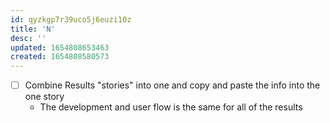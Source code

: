 ```yaml
---
id: qyzkgp7r39uco5j6euzi10z
title: 'N'
desc: ''
updated: 1654808653463
created: 1654808580573
---
```


- [ ] Combine Results "stories" into one and copy and paste the info into the one story
  - The development and user flow is the same for all of the results
